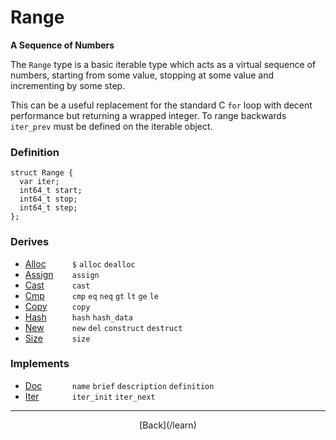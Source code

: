   <div class="row">
  <div class="col-xs-6 col-md-6">

  </div>
  <div class="col-xs-6 col-md-6">

# Range
__A Sequence of Numbers__

The `Range` type is a basic iterable type which acts as a virtual sequence of numbers, starting from some value, stopping at some value and incrementing by some step.

This can be a useful replacement for the standard C `for` loop with decent performance but returning a wrapped integer. To range backwards `iter_prev` must be defined on the iterable object.

### Definition

    struct Range {
      var iter;
      int64_t start;
      int64_t stop;
      int64_t step;
    };
    

### Derives

* <span style="width:75px; float:left;">[Alloc](/learn/alloc)</span>`$` `alloc` `dealloc` 
* <span style="width:75px; float:left;">[Assign](/learn/assign)</span>`assign` 
* <span style="width:75px; float:left;">[Cast](/learn/cast)</span>`cast` 
* <span style="width:75px; float:left;">[Cmp](/learn/cmp)</span>`cmp` `eq` `neq` `gt` `lt` `ge` `le` 
* <span style="width:75px; float:left;">[Copy](/learn/copy)</span>`copy` 
* <span style="width:75px; float:left;">[Hash](/learn/hash)</span>`hash` `hash_data` 
* <span style="width:75px; float:left;">[New](/learn/new)</span>`new` `del` `construct` `destruct` 
* <span style="width:75px; float:left;">[Size](/learn/size)</span>`size` 
### Implements

* <span style="width:75px; float:left;">[Doc](/learn/doc)</span>`name` `brief` `description` `definition` 
* <span style="width:75px; float:left;">[Iter](/learn/iter)</span>`iter_init` `iter_next` 

* * *

  <p style="text-align:center;">
[Back](/learn)
  </p>

  </div>
  </div>
